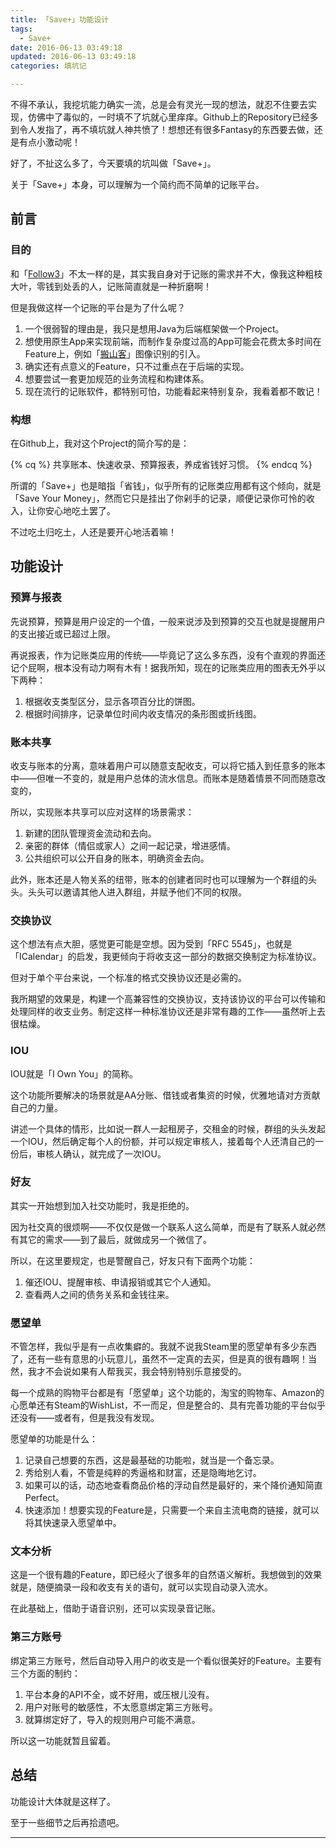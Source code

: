 ```yaml
---
title: 「Save+」功能设计
tags:
  - Save+
date: 2016-06-13 03:49:18
updated: 2016-06-13 03:49:18
categories: 填坑记

---
```


不得不承认，我挖坑能力确实一流，总是会有灵光一现的想法，就忍不住要去实现，仿佛中了毒似的，一时填不了坑就心里痒痒。Github上的Repository已经多到令人发指了，再不填坑就人神共愤了！想想还有很多Fantasy的东西要去做，还是有点小激动呢！

好了，不扯这么多了，今天要填的坑叫做「Save+」。

关于「Save+」本身，可以理解为一个简约而不简单的记账平台。

<!-- more -->

## 前言

### 目的

和「[Follow3](https://github.com/lhzbxx/Follow3)」不太一样的是，其实我自身对于记账的需求并不大，像我这种粗枝大叶，零钱到处丢的人，记账简直就是一种折磨啊！

但是我做这样一个记账的平台是为了什么呢？

1. 一个很弱智的理由是，我只是想用Java为后端框架做一个Project。
2. 想使用原生App来实现前端，而制作复杂度过高的App可能会花费太多时间在Feature上，例如「[搬山客](https://github.com/lhzbxx/Xian)」图像识别的引入。
3. 确实还有点意义的Feature，只不过重点在于后端的实现。
4. 想要尝试一套更加规范的业务流程和构建体系。
5. 现在流行的记账软件，都特别可怕，功能看起来特别复杂，我看着都不敢记！

### 构想

在Github上，我对这个Project的简介写的是：

{% cq %} 共享账本、快速收录、预算报表，养成省钱好习惯。 {% endcq %}

所谓的「Save+」也是暗指「省钱」，似乎所有的记账类应用都有这个倾向，就是「Save Your Money」，然而它只是挂出了你剁手的记录，顺便记录你可怜的收入，让你安心地吃土罢了。

不过吃土归吃土，人还是要开心地活着嘛！

## 功能设计

### 预算与报表

先说预算，预算是用户设定的一个值，一般来说涉及到预算的交互也就是提醒用户的支出接近或已超过上限。

再说报表，作为记账类应用的传统——毕竟记了这么多东西，没有个直观的界面还记个屁啊，根本没有动力啊有木有！据我所知，现在的记账类应用的图表无外乎以下两种：

1. 根据收支类型区分，显示各项百分比的饼图。
2. 根据时间排序，记录单位时间内收支情况的条形图或折线图。

### 账本共享

收支与账本的分离，意味着用户可以随意支配收支，可以将它插入到任意多的账本中——但唯一不变的，就是用户总体的流水信息。而账本是随着情景不同而随意改变的，

所以，实现账本共享可以应对这样的场景需求：

1. 新建的团队管理资金流动和去向。
2. 亲密的群体（情侣或家人）之间一起记录，增进感情。
3. 公共组织可以公开自身的账本，明确资金去向。

此外，账本还是人物关系的纽带，账本的创建者同时也可以理解为一个群组的头头。头头可以邀请其他人进入群组，并赋予他们不同的权限。

### 交换协议

这个想法有点大胆，感觉更可能是空想。因为受到「RFC 5545」，也就是「ICalendar」的启发，我更倾向于将收支这一部分的数据交换制定为标准协议。

但对于单个平台来说，一个标准的格式交换协议还是必需的。

我所期望的效果是，构建一个高兼容性的交换协议，支持该协议的平台可以传输和处理同样的收支业务。制定这样一种标准协议还是非常有趣的工作——虽然听上去很枯燥。

### IOU

IOU就是「I Own You」的简称。

这个功能所要解决的场景就是AA分账、借钱或者集资的时候，优雅地请对方贡献自己的力量。

讲述一个具体的情形，比如说一群人一起租房子，交租金的时候，群组的头头发起一个IOU，然后确定每个人的份额，并可以规定审核人，接着每个人还清自己的一份后，审核人确认，就完成了一次IOU。

### 好友

其实一开始想到加入社交功能时，我是拒绝的。

因为社交真的很烦啊——不仅仅是做一个联系人这么简单，而是有了联系人就必然有其它的需求——到了最后，就做成另一个微信了。

所以，在这里要规定，也是警醒自己，好友只有下面两个功能：

1. 催还IOU、提醒审核、申请报销或其它个人通知。
2. 查看两人之间的债务关系和金钱往来。

### 愿望单

不管怎样，我似乎是有一点收集癖的。我就不说我Steam里的愿望单有多少东西了，还有一些有意思的小玩意儿，虽然不一定真的去买，但是真的很有趣啊！当然，我才不会说如果有人帮我买，我会特别特别乐意接受的。

每一个成熟的购物平台都是有「愿望单」这个功能的，淘宝的购物车、Amazon的心愿单还有Steam的WishList，不一而足，但是整合的、具有完善功能的平台似乎还没有——或者有，但是我没有发现。

愿望单的功能是什么：

1. 记录自己想要的东西，这是最基础的功能啦，就当是一个备忘录。
2. 秀给别人看，不管是纯粹的秀逼格和财富，还是隐晦地乞讨。
3. 如果可以的话，动态地查看商品价格的浮动自然是最好的，来个降价通知简直Perfect。
4. 快速添加！想要实现的Feature是，只需要一个来自主流电商的链接，就可以将其快速录入愿望单中。

### 文本分析

这是一个很有趣的Feature，即已经火了很多年的自然语义解析。我想做到的效果就是，随便摘录一段和收支有关的语句，就可以实现自动录入流水。

在此基础上，借助于语音识别，还可以实现录音记账。

### 第三方账号

绑定第三方账号，然后自动导入用户的收支是一个看似很美好的Feature。主要有三个方面的制约：

1. 平台本身的API不全，或不好用，或压根儿没有。
2. 用户对账号的敏感性，不太愿意绑定第三方账号。
3. 就算绑定好了，导入的规则用户可能不满意。

所以这一功能就暂且留着。

## 总结

功能设计大体就是这样了。

至于一些细节之后再拾遗吧。

---